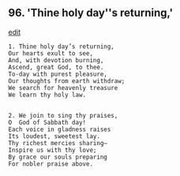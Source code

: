 
## 96.  'Thine holy day''s returning,'
[edit](https://docs.google.com/document/d/1VdHvZGIGDdgNwyemhBN7BV3m3bFAqWV4/edit?mode=html)



    1. Thine holy day’s returning,
    Our hearts exult to see,
    And, with devotion burning,
    Ascend, great God, to thee.
    To-day with purest pleasure,
    Our thoughts from earth withdraw;
    We search for heavenly treasure
    We learn thy holy law.


    2. We join to sing thy praises,
    O  God of Sabbath day!
    Each voice in gladness raises 
    Its loudest, sweetest lay. 
    Thy richest mercies sharing— 
    Inspire us with thy love;
    By grace our souls preparing 
    For nobler praise above.
